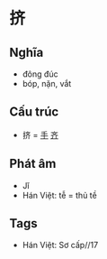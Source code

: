# 挤

## Nghĩa

* đông đúc
* bóp, nặn, vắt

## Cấu trúc
* 挤 = [手](手.md) [齐](齐.md)

## Phát âm

* Jǐ
* Hán Việt: tễ = thủ tề

## Tags
* Hán Việt: Sơ cấp//17

<script>window.HANZI_FIELD='挤';</script>
